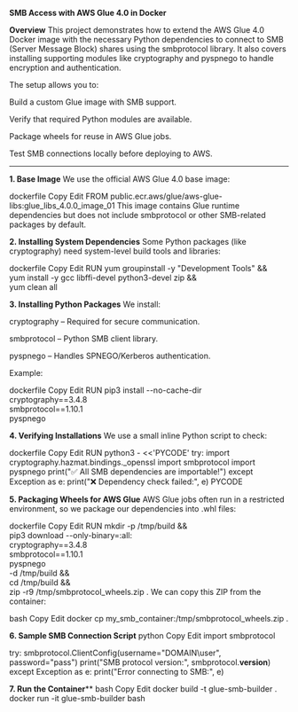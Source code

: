 **SMB Access with AWS Glue 4.0 in Docker**

**Overview**
This project demonstrates how to extend the AWS Glue 4.0 Docker image with the necessary Python dependencies to connect to SMB (Server Message Block) shares using the smbprotocol library. It also covers installing supporting modules like cryptography and pyspnego to handle encryption and authentication.

The setup allows you to:

Build a custom Glue image with SMB support.

Verify that required Python modules are available.

Package wheels for reuse in AWS Glue jobs.

Test SMB connections locally before deploying to AWS.

****

**1. Base Image**
We use the official AWS Glue 4.0 base image:

dockerfile
Copy
Edit
FROM public.ecr.aws/glue/aws-glue-libs:glue_libs_4.0.0_image_01
This image contains Glue runtime dependencies but does not include smbprotocol or other SMB-related packages by default.


**2. Installing System Dependencies**
Some Python packages (like cryptography) need system-level build tools and libraries:

dockerfile
Copy
Edit
RUN yum groupinstall -y "Development Tools" && \
    yum install -y gcc libffi-devel python3-devel zip && \
    yum clean all

**3. Installing Python Packages**
We install:

cryptography – Required for secure communication.

smbprotocol – Python SMB client library.

pyspnego – Handles SPNEGO/Kerberos authentication.

Example:

dockerfile
Copy
Edit
RUN pip3 install --no-cache-dir \
    cryptography==3.4.8 \
    smbprotocol==1.10.1 \
    pyspnego

**4. Verifying Installations**
We use a small inline Python script to check:


dockerfile
Copy
Edit
RUN python3 - <<'PYCODE'
try:
    import cryptography.hazmat.bindings._openssl
    import smbprotocol
    import pyspnego
    print("✅ All SMB dependencies are importable!")
except Exception as e:
    print("❌ Dependency check failed:", e)
PYCODE

**5. Packaging Wheels for AWS Glue**
AWS Glue jobs often run in a restricted environment, so we package our dependencies into .whl files:

dockerfile
Copy
Edit
RUN mkdir -p /tmp/build && \
    pip3 download --only-binary=:all: \
        cryptography==3.4.8 \
        smbprotocol==1.10.1 \
        pyspnego \
        -d /tmp/build && \
    cd /tmp/build && \
    zip -r9 /tmp/smbprotocol_wheels.zip .
We can copy this ZIP from the container:

bash
Copy
Edit
docker cp my_smb_container:/tmp/smbprotocol_wheels.zip .

**6. Sample SMB Connection Script**
python
Copy
Edit
import smbprotocol

try:
    smbprotocol.ClientConfig(username="DOMAIN\\user", password="pass")
    print("SMB protocol version:", smbprotocol.__version__)
except Exception as e:
    print("Error connecting to SMB:", e)

**7. Run the Container****
bash
Copy
Edit
docker build -t glue-smb-builder .
docker run -it glue-smb-builder bash
